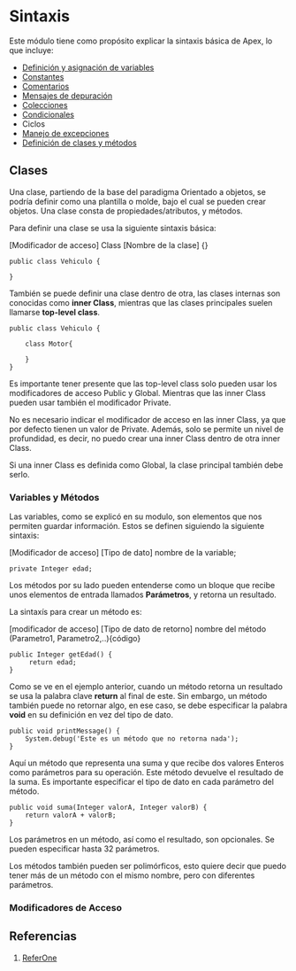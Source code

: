 # Sintaxis

Este módulo tiene como propósito explicar la sintaxis básica de Apex, lo que incluye:

- [Definición y asignación de variables](https://github.com/XSawdarkX/Curiosidades-Apex/edit/main/Sintaxis_Variables.md) 
- [Constantes](https://github.com/XSawdarkX/Curiosidades-Apex/blob/main/Sintaxis_Constantes.md)
- [Comentarios](https://github.com/XSawdarkX/Curiosidades-Apex/blob/main/Sintaxis_Constantes.md)
- [Mensajes de depuración](https://github.com/XSawdarkX/Curiosidades-Apex/blob/main/Sintaxis_Constantes.md)
- [Colecciones](https://github.com/XSawdarkX/Curiosidades-Apex/blob/main/Sintaxis_Colecciones.md)
- [Condicionales](https://github.com/XSawdarkX/Curiosidades-Apex/blob/main/Sintaxis_Condicionales.md)
- Ciclos
- [Manejo de excepciones](https://github.com/XSawdarkX/Curiosidades-Apex/blob/main/Sintaxis_Excepciones.md)
- [Definición de clases y métodos](https://github.com/XSawdarkX/Curiosidades-Apex/blob/main/Sintaxis_ClasesMetodos.md)

## Clases

Una clase, partiendo de la base del paradigma Orientado a objetos, se podría definir como una plantilla o molde, bajo el cual se pueden crear objetos. Una clase
consta de propiedades/atributos, y métodos. 

Para definir una clase se usa la siguiente sintaxis básica:

[Modificador de acceso] Class [Nombre de la clase] {}


```Apex
public class Vehiculo {

}
```

También se puede definir una clase dentro de otra, las clases internas son conocidas como **inner Class**, mientras que las clases principales suelen llamarse **top-level class**.

```Apex
public class Vehiculo {

    class Motor{
        
    }
}
```

Es importante tener presente que las top-level class solo pueden usar los modificadores de acceso Public y Global. Mientras que las inner Class pueden usar también el modificador Private. 

No es necesario indicar el modificador de acceso en las inner Class, ya que por defecto tienen un valor de Private. Además, solo se permite un nivel de profundidad, es decir, no puedo crear una inner Class dentro de otra inner Class. 

Si una inner Class es definida como Global, la clase principal también debe serlo. 

### Variables y Métodos

Las variables, como se explicó en su modulo, son elementos que nos permiten guardar información. Estos se definen siguiendo la siguiente sintaxis:

[Modificador de acceso] [Tipo de dato] nombre de la variable;

```Apex
private Integer edad; 
```

Los métodos por su lado pueden entenderse como un bloque que recibe unos elementos de entrada llamados **Parámetros**, y retorna un resultado.

La sintaxís para crear un método es:

[modificador de acceso] [Tipo de dato de retorno] nombre del método (Parametro1, Parametro2,..){código}

```Apex
public Integer getEdad() { 
     return edad; 
}
```

Como se ve en el ejemplo anterior, cuando un método retorna un resultado se usa la palabra clave **return** al final de este. Sin embargo, un método también puede no retornar algo, en ese caso, se debe especificar la palabra **void** en su definición en vez del tipo de dato. 

```Apex
public void printMessage() { 
    System.debug('Este es un método que no retorna nada'); 
}
```

Aquí un método que representa una suma y que recibe dos valores Enteros como parámetros para su operación. Este método devuelve el resultado de la suma. Es importante especificar el tipo de dato en cada parámetro del método.

```Apex
public void suma(Integer valorA, Integer valorB) { 
    return valorA + valorB;
}
```

Los parámetros en un método, así como el resultado, son opcionales. Se pueden especificar hasta 32 parámetros. 

Los métodos también pueden ser polimórficos, esto quiere decir que puedo tener más de un método con el mismo nombre, pero con diferentes parámetros.



### Modificadores de Acceso 

## Referencias

1. [ReferOne]()
